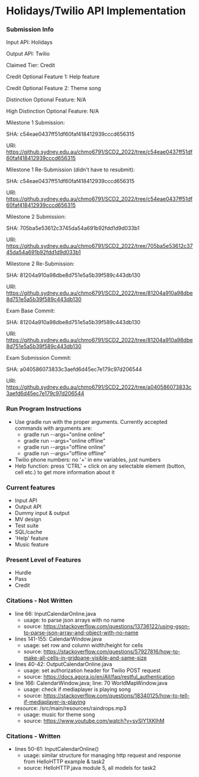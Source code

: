 <h1>Holidays/Twilio API Implementation</h1>

<h3>Submission Info</h3>

Input API: Holidays

Output API: Twilio

Claimed Tier: Credit

Credit Optional Feature 1: Help feature

Credit Optional Feature 2: Theme song

Distinction Optional Feature: N/A

High Distinction Optional Feature: N/A

Milestone 1 Submission:

SHA: c54eae0437ff51df60faf418412939cccd656315

URI: https://github.sydney.edu.au/chmo6791/SCD2_2022/tree/c54eae0437ff51df60faf418412939cccd656315

Milestone 1 Re-Submission (didn't have to resubmit):

SHA: c54eae0437ff51df60faf418412939cccd656315

URI: https://github.sydney.edu.au/chmo6791/SCD2_2022/tree/c54eae0437ff51df60faf418412939cccd656315

Milestone 2 Submission:

SHA: 705ba5e53612c3745da54a691b92fdd1d9d033b1

URI: https://github.sydney.edu.au/chmo6791/SCD2_2022/tree/705ba5e53612c3745da54a691b92fdd1d9d033b1

Milestone 2 Re-Submission:

SHA: 81204a910a98dbe8d751e5a5b39f589c443db130 

URI: https://github.sydney.edu.au/chmo6791/SCD2_2022/tree/81204a910a98dbe8d751e5a5b39f589c443db130

Exam Base Commit:

SHA: 81204a910a98dbe8d751e5a5b39f589c443db130

URI: https://github.sydney.edu.au/chmo6791/SCD2_2022/tree/81204a910a98dbe8d751e5a5b39f589c443db130

Exam Submission Commit:

SHA: a040586073833c3aefd6d45ec7e179c97d206544

URI: https://github.sydney.edu.au/chmo6791/SCD2_2022/tree/a040586073833c3aefd6d45ec7e179c97d206544

<h3>Run Program Instructions</h3>

- Use gradle run with the proper arguments. Currently accepted commands with arguments are:
  - gradle run --args="online online"
  - gradle run --args="online offline"
  - gradle run --args="offline online"
  - gradle run --args="offline offline"
- Twilio phone numbers: no '+' in env variables, just numbers
- Help function: press 'CTRL' + click on any selectable element (button, cell etc.) to get more information about it

<h3>Current features</h3>

- Input API
- Output API
- Dummy input & output
- MV design
- Test suite
- SQL/cache
- 'Help' feature
- Music feature

<h3>Present Level of Features</h3>

- Hurdle
- Pass
- Credit

<h3>Citations - Not Written</h3>

- line 66: InputCalendarOnline.java
  - usage: to parse json arrays with no name
  - source: https://stackoverflow.com/questions/13736122/using-gson-to-parse-json-array-and-object-with-no-name
- lines 141-155: CalendarWindow.java
  - usage: set row and column width/height for cells
  - source: https://stackoverflow.com/questions/57927816/how-to-make-all-cells-in-gridpane-visible-and-same-size
- lines 40-42: OutputCalendarOnline.java
  - usage: set authorization header for Twilio POST request
  - source: https://docs.agora.io/en/All/faq/restful_authentication
- line 166: CalendarWindow.java; line: 70 WorldMapWindow.java
  - usage: check if mediaplayer is playing song
  - source: https://stackoverflow.com/questions/18340125/how-to-tell-if-mediaplayer-is-playing
- resource: /src/main/resources/raindrops.mp3
  - usage: music for theme song
  - source: https://www.youtube.com/watch?v=sySlY1XKlhM

<h3>Citations - Written</h3>

- lines 50-61: InputCalendarOnline()
  - usage: similar structure for managing http request and response from HelloHTTP example & task2
  - source: HelloHTTP.java module 5, all models for task2